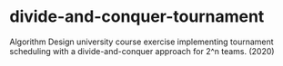 # divide-and-conquer-tournament
Algorithm Design university course exercise implementing tournament scheduling with a divide-and-conquer approach for 2^n teams. (2020)
